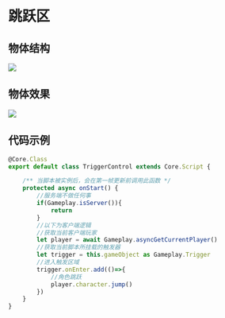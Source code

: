 #  跳跃区

## 物体结构

![](https://wstatic-a1.233leyuan.com/productdocs/static/boxcn0D7r80LhE6f4j5M8OQ9tSQ.png)

## 物体效果

![](https://wstatic-a1.233leyuan.com/productdocs/static/boxcnW4DjLVOte6Ua65eUWSbePc.gif)

## 代码示例

```ts
@Core.Class
export default class TriggerControl extends Core.Script {

    /** 当脚本被实例后，会在第一帧更新前调用此函数 */
    protected async onStart() {
        //服务端不做任何事
        if(Gameplay.isServer()){
            return
        }
        //以下为客户端逻辑
        //获取当前客户端玩家
        let player = await Gameplay.asyncGetCurrentPlayer()
        //获取当前脚本所挂载的触发器
        let trigger = this.gameObject as Gameplay.Trigger
        //进入触发区域
        trigger.onEnter.add(()=>{
            //角色跳跃
            player.character.jump()
        })
    }
}
```
